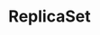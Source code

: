 ---
title: ReplicaSet
feature:
  title: Selbstheilung
  anchor: Funktionsweise eines ReplicaSets
  description: >
    Container werden mithilfe von Health-Checks überwacht und im Falle eines Fehlers neu gestartet. Sie werden erst wieder verwendet, wenn Sie komplett einsatzbereit sind.
content_type: concept
weight: 20
---